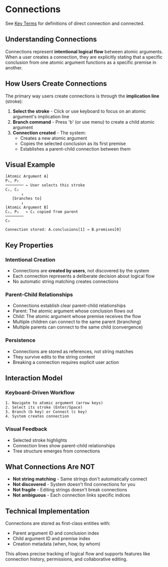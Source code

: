 # Connections

See [Key Terms](./key-terms.md#connections) for definitions of direct connection and connected.

## Understanding Connections

Connections represent **intentional logical flow** between atomic arguments. When a user creates a connection, they are explicitly stating that a specific conclusion from one atomic argument functions as a specific premise in another.

## How Users Create Connections

The primary way users create connections is through the **implication line** (stroke):

1. **Select the stroke** - Click or use keyboard to focus on an atomic argument's implication line
2. **Branch command** - Press 'b' (or use menu) to create a child atomic argument
3. **Connection created** - The system:
   - Creates a new atomic argument
   - Copies the selected conclusion as its first premise
   - Establishes a parent-child connection between them

## Visual Example

```
[Atomic Argument A]
P₁, P₂
──────── ← User selects this stroke
C₁, C₂ 
       ↓
   [branches to]
       ↓
[Atomic Argument B]
C₂, P₃   ← C₂ copied from parent
────────
C₃

Connection stored: A.conclusions[1] → B.premises[0]
```

## Key Properties

### Intentional Creation
- Connections are **created by users**, not discovered by the system
- Each connection represents a deliberate decision about logical flow
- No automatic string matching creates connections

### Parent-Child Relationships
- Connections establish clear parent-child relationships
- Parent: The atomic argument whose conclusion flows out
- Child: The atomic argument whose premise receives the flow
- Multiple children can connect to the same parent (branching)
- Multiple parents can connect to the same child (convergence)

### Persistence
- Connections are stored as references, not string matches
- They survive edits to the string content
- Breaking a connection requires explicit user action

## Interaction Model

### Keyboard-Driven Workflow
```
1. Navigate to atomic argument (arrow keys)
2. Select its stroke (Enter/Space)
3. Branch (b key) or Connect (c key)
4. System creates connection
```

### Visual Feedback
- Selected stroke highlights
- Connection lines show parent-child relationships
- Tree structure emerges from connections

## What Connections Are NOT

- **Not string matching** - Same strings don't automatically connect
- **Not discovered** - System doesn't find connections for you
- **Not fragile** - Editing strings doesn't break connections
- **Not ambiguous** - Each connection links specific indices

## Technical Implementation

Connections are stored as first-class entities with:
- Parent argument ID and conclusion index
- Child argument ID and premise index
- Creation metadata (when, how, by whom)

This allows precise tracking of logical flow and supports features like connection history, permissions, and collaborative editing.